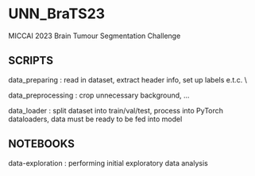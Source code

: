 # UNN_BraTS23
MICCAI 2023 Brain Tumour Segmentation Challenge

## SCRIPTS

data_preparing : read in dataset, extract header info, set up labels e.t.c. \

data_preprocessing : crop unnecessary background, ...

data_loader : split dataset into train/val/test, process into PyTorch dataloaders, data must be ready to be fed into model

## NOTEBOOKS

data-exploration : performing initial exploratory data analysis
